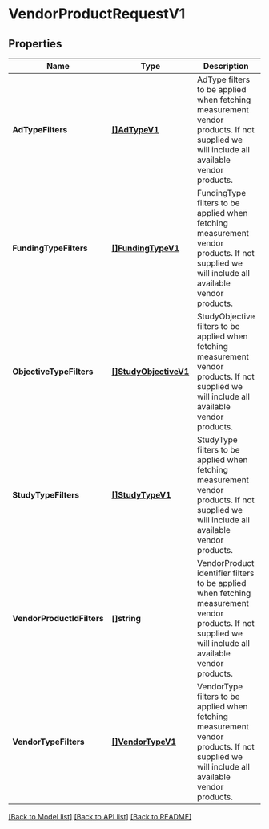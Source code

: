 # VendorProductRequestV1

## Properties
Name | Type | Description | Notes
------------ | ------------- | ------------- | -------------
**AdTypeFilters** | [**[]AdTypeV1**](AdTypeV1.md) | AdType filters to be applied when fetching measurement vendor products. If not supplied we will include all available vendor products. | [optional] [default to null]
**FundingTypeFilters** | [**[]FundingTypeV1**](FundingTypeV1.md) | FundingType filters to be applied when fetching measurement vendor products. If not supplied we will include all available vendor products. | [optional] [default to null]
**ObjectiveTypeFilters** | [**[]StudyObjectiveV1**](StudyObjectiveV1.md) | StudyObjective filters to be applied when fetching measurement vendor products. If not supplied we will include all available vendor products. | [optional] [default to null]
**StudyTypeFilters** | [**[]StudyTypeV1**](StudyTypeV1.md) | StudyType filters to be applied when fetching measurement vendor products. If not supplied we will include all available vendor products. | [optional] [default to null]
**VendorProductIdFilters** | **[]string** | VendorProduct identifier filters to be applied when fetching measurement vendor products. If not supplied we will include all available vendor products. | [optional] [default to null]
**VendorTypeFilters** | [**[]VendorTypeV1**](VendorTypeV1.md) | VendorType filters to be applied when fetching measurement vendor products. If not supplied we will include all available vendor products. | [optional] [default to null]

[[Back to Model list]](../README.md#documentation-for-models) [[Back to API list]](../README.md#documentation-for-api-endpoints) [[Back to README]](../README.md)


